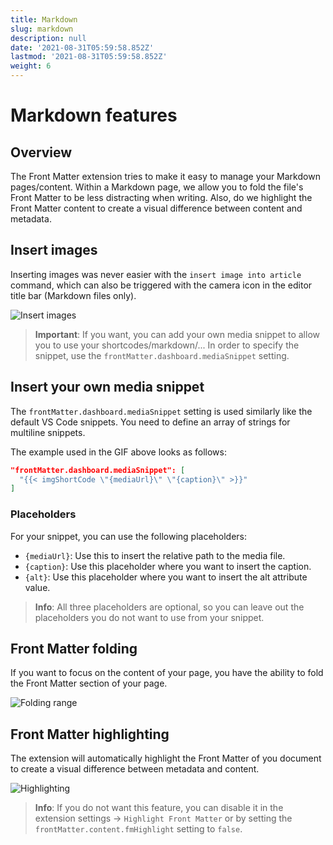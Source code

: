 ```yaml
---
title: Markdown
slug: markdown
description: null
date: '2021-08-31T05:59:58.852Z'
lastmod: '2021-08-31T05:59:58.852Z'
weight: 6
---
```


# Markdown features

## Overview

The Front Matter extension tries to make it easy to manage your Markdown pages/content. Within a Markdown page, we allow you to fold the file's Front Matter to be less distracting when writing. Also, do we highlight the Front Matter content to create a visual difference between content and metadata.

## Insert images

Inserting images was never easier with the `insert image into article` command, which can also be triggered with the camera icon in the editor title bar (Markdown files only).

![Insert images](/releases/v4_0_0/insert-images.gif)

> **Important**: If you want, you can add your own media snippet to allow you to use your shortcodes/markdown/... In order to specify the snippet, use the `frontMatter.dashboard.mediaSnippet` setting.

## Insert your own media snippet

The `frontMatter.dashboard.mediaSnippet` setting is used similarly like the default VS Code snippets. You need to define an array of strings for multiline snippets.

The example used in the GIF above looks as follows:

```json
"frontMatter.dashboard.mediaSnippet": [
  "{{< imgShortCode \"{mediaUrl}\" \"{caption}\" >}}"
]
```

### Placeholders

For your snippet, you can use the following placeholders:

- `{mediaUrl}`: Use this to insert the relative path to the media file.
- `{caption}`: Use this placeholder where you want to insert the caption.
- `{alt}`: Use this placeholder where you want to insert the alt attribute value.

> **Info**: All three placeholders are optional, so you can leave out the placeholders you do not want to use from your snippet.

## Front Matter folding

If you want to focus on the content of your page, you have the ability to fold the Front Matter section of your page.

![Folding range](/assets/folding.png)

## Front Matter highlighting

The extension will automatically highlight the Front Matter of you document to create a visual difference between metadata and content.

![Highlighting](/assets/fm-highlight.png)

> **Info**: If you do not want this feature, you can disable it in the extension settings -> `Highlight Front Matter` or by setting the `frontMatter.content.fmHighlight` setting to `false`.